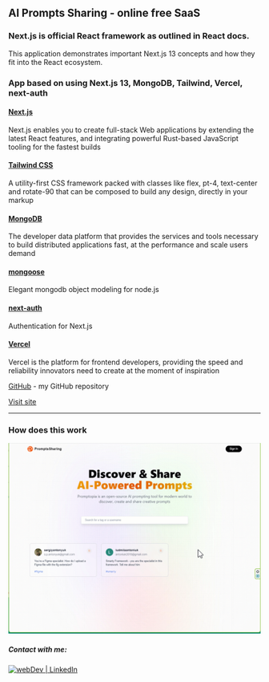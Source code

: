 ## AI Prompts Sharing - online free SaaS

### Next.js is official React framework as outlined in React docs. 
This application demonstrates important Next.js 13 concepts and how they fit into the React ecosystem. 

### App based on using Next.js 13,  MongoDB, Tailwind, Vercel, next-auth

#### [Next.js](https://nextjs.org/docs)  

Next.js enables you to create full-stack Web applications by extending the latest React features, and integrating powerful Rust-based JavaScript tooling for the fastest builds

#### [Tailwind CSS](https://tailwindcss.com/)

A utility-first CSS framework packed with classes like flex, pt-4, text-center and rotate-90 that can be composed to build any design, directly in your markup

#### [MongoDB](https://www.mongodb.com/)

The developer data platform that provides the services and tools necessary to build distributed applications fast, at the performance and scale users demand

#### [mongoose](https://mongoosejs.com/)

Elegant mongodb object modeling for node.js

#### [next-auth](https://next-auth.js.org/)

Authentication for Next.js

#### [Vercel](https://vercel.com/) 

Vercel is the platform for frontend developers, providing the speed and reliability innovators need to create at the moment of inspiration

[GitHub](https://github.com/sxidsvit/) - my GitHub repository 


[Visit site](https://ai-prompts-sharing.vercel.app/)

---

### How does this work

![](demo.gif)

##### Contact with me: 
[<img alt="webDev | LinkedIn" src="https://img.shields.io/badge/linkedin-0077B5.svg?&style=for-the-badge&logo=linkedin&logoColor=white" />][linkedin]

[linkedin]: https://www.linkedin.com/in/sergiy-antonyuk/